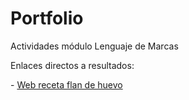 # Portfolio
Actividades módulo Lenguaje de Marcas

<p>Enlaces directos a resultados:</p>
- <a href="https://antoniocorderomolina.github.io/Portfolio/Receta/FlanHuevo/flanhuevo.html">Web receta flan de huevo</a>
